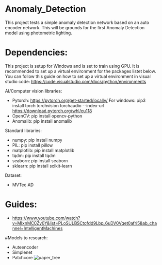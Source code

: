 

# Anomaly_Detection
This project tests a simple anomaly detection network based on an auto encoder network. This will be grounds for the first Anomaly Detection model using photometric lighting.


# Dependencies:
This project is setup for Windows and is set to train using GPU. It is recommended to set up a virtual environment for the packages listet below.
You can follow this guide on how to set up a virtual environment in visual studio code: https://code.visualstudio.com/docs/python/environments

AI/Computer vision libraries:
- Pytorch: https://pytorch.org/get-started/locally/
  For windows:  pip3 install torch torchvision torchaudio --index-url https://download.pytorch.org/whl/cu118
- OpenCV:       pip install opencv-python
- Anomalib:     pip install anomalib

Standard libraries:
- numpy:      pip install numpy
- PIL:        pip install pillow
- matplotlib: pip install matplotlib
- tqdm:       pip install tqdm
- seaborn:    pip install seaborn
- sklearn:    pip install scikit-learn

Dataset:
- MVTec AD

# Guides:
- https://www.youtube.com/watch?v=MIxnMC0Zv0Y&list=PLoSULBSCtofdd9Lbp_6uDV0Vqet0afri5&ab_channel=IntelligentMachines

#Models to research:
- Auteencoder
- Simplenet
- Patchcore
![paper_tree](https://github.com/user-attachments/assets/f280c43a-8696-4e87-a5ec-ed9d796e3dbf)

